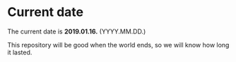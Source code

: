# Current date

The current date is **2019.01.16.** (YYYY.MM.DD.)

This repository will be good when the world ends, so we will know how long it lasted.